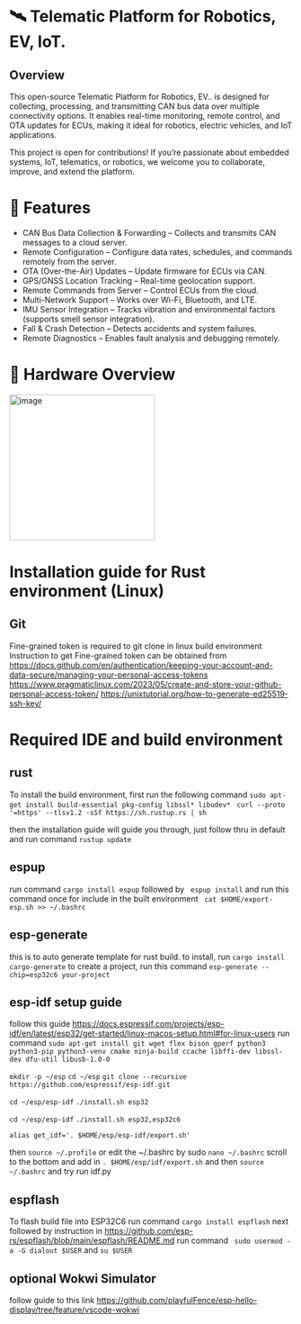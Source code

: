 # 🛰️ Telematic Platform for Robotics, EV, IoT.

## Overview

This open-source Telematic Platform for Robotics, EV.. is designed for collecting, processing, and transmitting CAN bus data over multiple connectivity options. It enables real-time monitoring, remote control, and OTA updates for ECUs, making it ideal for robotics, electric vehicles, and IoT applications.

This project is open for contributions! If you’re passionate about embedded systems, IoT, telematics, or robotics, we welcome you to collaborate, improve, and extend the platform.

# 🌟 Features
- CAN Bus Data Collection & Forwarding – Collects and transmits CAN messages to a cloud server.
- Remote Configuration – Configure data rates, schedules, and commands remotely from the server.
- OTA (Over-the-Air) Updates – Update firmware for ECUs via CAN.
- GPS/GNSS Location Tracking – Real-time geolocation support.
- Remote Commands from Server – Control ECUs from the cloud.
- Multi-Network Support – Works over Wi-Fi, Bluetooth, and LTE.
- IMU Sensor Integration – Tracks vibration and environmental factors (supports smell sensor integration).
- Fall & Crash Detection – Detects accidents and system failures.
- Remote Diagnostics – Enables fault analysis and debugging remotely.

# 📸 Hardware Overview
<img width="259" alt="image" src="https://github.com/user-attachments/assets/8cb6f342-93dc-4081-9f0b-baa21884126f" />

# Installation guide for Rust environment (Linux)
## Git
Fine-grained token is required to git clone in linux build environment
Instruction to get Fine-grained token can be obtained from 
https://docs.github.com/en/authentication/keeping-your-account-and-data-secure/managing-your-personal-access-tokens
https://www.pragmaticlinux.com/2023/05/create-and-store-your-github-personal-access-token/
https://unixtutorial.org/how-to-generate-ed25519-ssh-key/

# Required IDE and build environment
## rust

To install the build environment, first run the following command 
```sudo apt-get install build-essential pkg-config libssl* libudev* ```
```curl --proto '=https' --tlsv1.2 -sSf https://sh.rustup.rs | sh ```

then the installation guide will guide you through, just follow thru in default
and run command ```rustup update```


## espup
run command ```cargo install espup```
followed by ``` espup install```
and run this command once for include in the built environment ``` cat $HOME/export-esp.sh >> ~/.bashrc```

## esp-generate
this is to auto generate template for rust build. to install, run ```cargo install cargo-generate```
to create a project, run this command ```esp-generate --chip=esp32c6 your-project```

## esp-idf setup guide
follow this guide https://docs.espressif.com/projects/esp-idf/en/latest/esp32/get-started/linux-macos-setup.html#for-linux-users
run command ```sudo apt-get install git wget flex bison gperf python3 python3-pip python3-venv cmake ninja-build ccache libffi-dev libssl-dev dfu-util libusb-1.0-0 ```

```mkdir -p ~/esp```
```cd ~/esp```
```git clone --recursive https://github.com/espressif/esp-idf.git```

```cd ~/esp/esp-idf```
```./install.sh esp32```

```cd ~/esp/esp-idf```
```./install.sh esp32,esp32c6```


```alias get_idf='. $HOME/esp/esp-idf/export.sh'```

then ``` source ~/.profile ```
or edit the ~/.bashrc by sudo ```nano ~/.bashrc```
scroll to the bottom and add in ```. $HOME/esp/idf/export.sh```
and then ```source ~/.bashrc```
and try run idf.py 

## espflash
To flash build file into ESP32C6
run command ```cargo install espflash```
next followed by instruction in https://github.com/esp-rs/espflash/blob/main/espflash/README.md
run command ``` sudo usermod -a -G dialout $USER``` and ```su $USER```

## optional Wokwi Simulator
 follow guide to this link https://github.com/playfulFence/esp-hello-display/tree/feature/vscode-wokwi
